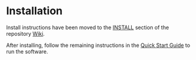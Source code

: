 # Installation

Install instructions have been moved to the [INSTALL](https://github.com/WheatNetwork/wheat-blockchain/wiki/INSTALL) section of the repository [Wiki](https://github.com/WheatNetwork/wheat-blockchain/wiki).

After installing, follow the remaining instructions in the
[Quick Start Guide](https://github.com/WheatNetwork/wheat-blockchain/wiki/Quick-Start-Guide)
to run the software.
